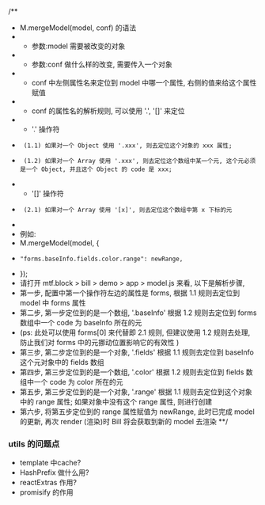 /**
  * M.mergeModel(model, conf) 的语法
  * - 参数:model 需要被改变的对象
  * - 参数:conf 做什么样的改变, 需要传入一个对象
  *   - conf 中左侧属性名来定位到 model 中哪一个属性, 右侧的值来给这个属性赋值
  *   - conf 的属性名的解析规则, 可以使用 '.', '[]' 来定位
  *    - '.' 操作符
  *      (1.1) 如果对一个 Object 使用 '.xxx', 则去定位这个对象的 xxx 属性;
  *      (1.2) 如果对一个 Array 使用 '.xxx', 则去定位这个数组中某一个元, 这个元必须是一个 Object, 并且这个 Object 的 code 是 xxx;
  *    - '[]' 操作符
  *      (2.1) 如果对一个 Array 使用 '[x]', 则去定位这个数组中第 x 下标的元
  *
  * 例如:
  * M.mergeModel(model, {
  *     "forms.baseInfo.fields.color.range": newRange,
  * });
  * 请打开 mtf.block > bill > demo > app > model.js 来看, 以下是解析步骤,
  * 第一步, 配置中第一个操作符左边的属性是 forms, 根据 1.1 规则去定位到 model 中 forms 属性
  * 第二步, 第一步定位到的是一个数组, '.baseInfo' 根据 1.2 规则去定位到 forms 数组中一个 code 为 baseInfo 所在的元
  *    (ps: 此处可以使用 forms[0] 来代替即 2.1 规则, 但建议使用 1.2 规则去处理, 防止我们对 forms 中的元挪动位置影响它的有效性 )
  * 第三步, 第二步定位到的是一个对象, '.fields' 根据 1.1 规则去定位到 baseInfo 这个元对象中的 fields 数组
  * 第四步, 第三步定位到的是一个数组, '.color' 根据 1.2 规则去定位到 fields 数组中一个 code 为 color 所在的元
  * 第五步, 第三步定位到的是一个对象, '.range' 根据 1.1 规则去定位到这个对象中的 range 属性; 如果对象中没有这个 range 属性, 则进行创建
  * 第六步, 将第五步定位到的 range 属性赋值为 newRange, 此时已完成 model 的更新, 再次 render (渲染)时 Bill 将会获取到新的 model 去渲染
  **/
  
  ### utils 的问题点
  
  -  template 中cache?
  -  HashPrefix 做什么用?
  -  reactExtras 作用?
  -  promisify 的作用
